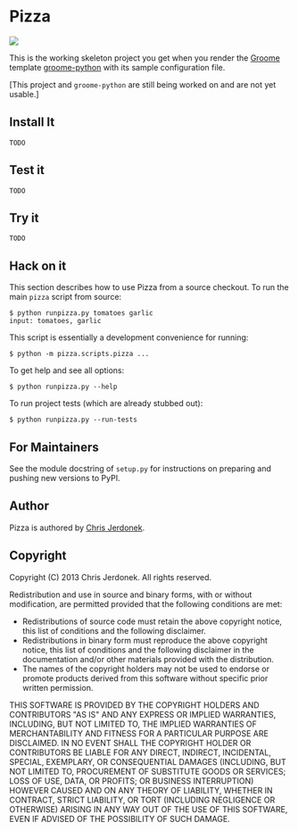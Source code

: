 Pizza
=====

<!-- All Markdown comments are in the form of HTML comments to simplify
converting Markdown to reST.  We strip comments of this form prior to
passing the file to pandoc because pandoc preserves HTML and PyPI
rejects reST long descriptions containing HTML. -->

<!-- TODO: add a placeholder image. -->

<!-- TODO: change the following link to this:
  [![Build Status](https://travis-ci.org/cjerdonek/groome-python-expected.png)](https://travis-ci.org/cjerdonek/groome-python-expected)
once the following pandoc issue is resolved:
  https://github.com/jgm/pandoc/issues/697 -->
![](https://travis-ci.org/cjerdonek/groome-python-expected.png)

This is the working skeleton project you get when you render the
[Groome](http://cjerdonek.github.com/groome) template
[groome-python](https://github.com/cjerdonek/groome-python) with its
sample configuration file.

[This project and `groome-python` are still being worked on and are not
yet usable.]


Install It
----------

    TODO


Test it
-------

    TODO


Try it
------

    TODO


Hack on it
----------

This section describes how to use Pizza from a source checkout.  To run
the main `pizza` script from source:

    $ python runpizza.py tomatoes garlic
    input: tomatoes, garlic

This script is essentially a development convenience for running:

    $ python -m pizza.scripts.pizza ...

To get help and see all options:

    $ python runpizza.py --help

To run project tests (which are already stubbed out):

    $ python runpizza.py --run-tests


For Maintainers
---------------

See the module docstring of `setup.py` for instructions on preparing and
pushing new versions to PyPI.


Author
------

Pizza is authored by [Chris Jerdonek](https://github.com/cjerdonek).


Copyright
---------

Copyright (C) 2013 Chris Jerdonek.  All rights reserved.

Redistribution and use in source and binary forms, with or without
modification, are permitted provided that the following conditions are met:

* Redistributions of source code must retain the above copyright notice,
  this list of conditions and the following disclaimer.
* Redistributions in binary form must reproduce the above copyright notice,
  this list of conditions and the following disclaimer in the documentation
  and/or other materials provided with the distribution.
* The names of the copyright holders may not be used to endorse or promote
  products derived from this software without specific prior written
  permission.

THIS SOFTWARE IS PROVIDED BY THE COPYRIGHT HOLDERS AND CONTRIBUTORS "AS IS"
AND ANY EXPRESS OR IMPLIED WARRANTIES, INCLUDING, BUT NOT LIMITED TO, THE
IMPLIED WARRANTIES OF MERCHANTABILITY AND FITNESS FOR A PARTICULAR PURPOSE
ARE DISCLAIMED. IN NO EVENT SHALL THE COPYRIGHT HOLDER OR CONTRIBUTORS BE
LIABLE FOR ANY DIRECT, INDIRECT, INCIDENTAL, SPECIAL, EXEMPLARY, OR
CONSEQUENTIAL DAMAGES (INCLUDING, BUT NOT LIMITED TO, PROCUREMENT OF
SUBSTITUTE GOODS OR SERVICES; LOSS OF USE, DATA, OR PROFITS; OR BUSINESS
INTERRUPTION) HOWEVER CAUSED AND ON ANY THEORY OF LIABILITY, WHETHER IN
CONTRACT, STRICT LIABILITY, OR TORT (INCLUDING NEGLIGENCE OR OTHERWISE)
ARISING IN ANY WAY OUT OF THE USE OF THIS SOFTWARE, EVEN IF ADVISED OF THE
POSSIBILITY OF SUCH DAMAGE.
